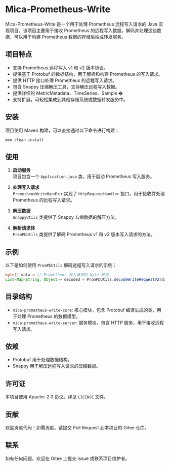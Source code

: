 

# Mica-Prometheus-Write

Mica-Prometheus-Write 是一个用于处理 Prometheus 远程写入请求的 Java 实现项目。该项目主要用于接收 Prometheus 的远程写入数据，解码并处理这些数据，可以用于构建 Prometheus 数据的存储后端或转发服务。

## 项目特点

- 支持 Prometheus 远程写入 v1 和 v2 版本协议。
- 提供基于 Protobuf 的数据结构，用于解析和构建 Prometheus 的写入请求。
- 提供 HTTP 接口处理 Prometheus 的远程写入请求。
- 包含 Snappy 压缩解压工具，支持解压远程写入数据。
- 提供详细的 MetricMetadata、TimeSeries、Sample �
- 支持扩展，可轻松集成到其他存储系统或数据转发服务中。

## 安装

项目使用 Maven 构建，可以直接通过以下命令进行构建：

```bash
mvn clean install
```

## 使用

1. **启动服务**  
   项目包含一个 `Application.java` 类，用于启动 Prometheus 写入服务。

2. **处理写入请求**  
   `PrometheusWriteHandler` 实现了 `HttpRequestHandler` 接口，用于接收并处理 Prometheus 的远程写入请求。

3. **解压数据**  
   `SnappyUtils` 类提供了 Snappy 厶缩数据的解压方法。

4. **解析请求体**  
   `PromPbUtils` 类提供了解码 Prometheus v1 和 v2 版本写入请求的方法。

## 示例

以下是如何使用 `PromPbUtils` 解码远程写入请求的示例：

```java
byte[] data = // Prometheus 写入请求的 byte 数据
List<Map<String, Object>> decoded = PromPbUtils.decodeWriteRequestV2(data);
```

## 目录结构

- `mica-prometheus-write-core`: 核心模块，包含 Protobuf 编译生成的类，用于处理 Prometheus 的数据模型。
- `mica-prometheus-write-server`: 服务模块，包含 HTTP 服务，用于接收远程写入请求。

## 依赖

- Protobuf 用于处理数据结构。
- Snappy 用于解压远程写入请求的压缩数据。

## 许可证

本项目使用 Apache-2.0 协议。详见 `LICENSE` 文件。

## 贡献

欢迎贡献代码！如需贡献，请提交 Pull Request 到本项目的 Gitee 仓库。

## 联系

如有任何问题，欢迎在 Gitee 上提交 Issue 或联系项目维护者。